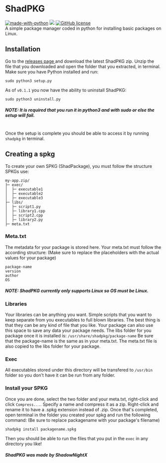 # ShadPKG
[![made-with-python](https://img.shields.io/badge/Made%20with-Python-1f425f.svg)](https://www.python.org/) ![](https://img.shields.io/github/issues/shadownightx/shadpkg.svg) [![GitHub license](https://img.shields.io/github/license/shadownightx/shadpkg.svg)](https://github.com/shadownightx/shadpkg/blob/main/LICENSE) <br>
A simple package manager coded in python for installing basic packages on Linux.

## Installation
Go to the <a href="https://github.com/ShadowNightX/shadpkg/releases">releases page </a>and download the latest ShadPKG zip. Unzip the file that you downloaded and open the folder that you extracted, in terminal. Make sure you have Python installed and run:
```
sudo python3 setup.py
```
As of ```v0.1.1``` you now have the ability to uninstall ShadPKG:
```
sudo python3 uninstall.py
```
##### NOTE: It is required that you run it in python3 and with sudo or else the setup will fail. 
<br> Once the setup is complete you should be able to access it by running ``` shadpkg ``` in terminal.

## Creating a spkg
To create your own SPKG (ShadPackage), you must follow the structure SPKGs use:
```
my-app.zip/
├─ exec/
│  ├─ executable1
│  ├─ executable2
│  ├─ executable3
├─ libs/
│  ├─ script1.py
│  ├─ library1.cpp
│  ├─ script2.cpp
│  ├─ library2.py
├─ meta.txt
```
### Meta.txt
The metadata for your package is stored here. Your meta.txt must follow the according structure: (Make sure to replace the placeholders with the actual values for your package)
```
package-name
version
author
OS
```
##### NOTE: ShadPKG currently only supports Linux so OS must be Linux.

### Libraries
Your libraries can be anything you want. Simple scripts that you want to keep separate from you executables to full blown libraries. The best thing is that they can 
be any kind of file that you like. Your package can also use this space to save any data your package needs. The libs folder for you package once it is installed 
is: ``` /usr/share/shadpkg/package-name ``` Be sure that the package-name is the same as in your meta.txt. The meta.txt file is also copied to the libs folder for your package.

### Exec
All executables stored under this directory will be transfered to ``` /usr/bin ``` folder so you don't have it can be run from any folder.

### Install your SPKG
Once you are done, select the two folder and your meta.txt, right-click and click ```Compress...```. Specify a name and compress it as a zip. Right-click and rename it to have a .spkg extension instead of .zip. Once that's completed, open terminal in the folder you created your spkg and run the following command: (Be sure to replace packagename with your package's filename)
```
shadpkg install packagename.spkg
```
Then you should be able to run the files that you put in the ```exec``` in any directory you like!

##### ShadPKG was made by ShadowNightX
